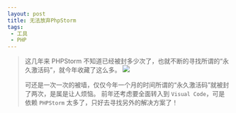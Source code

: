 ```yaml
---
layout: post
title: 无法放弃PhpStorm
tags: 
 - 工具
 - PHP
---
```


> 这几年来 PHPStorm 不知道已经被封多少次了，也就不断的寻找所谓的“永久激活码”，就今年收藏了这么多。
> ![](https://gitee.com/brymg/images/raw/master/blog/20210311-132539-0269.png)
>
> 可还是一次一次的被墙，仅仅今年一个月的时间所谓的“永久激活码”就被封了两次，是属是让人烦恼。
> 前年还考虑要全面转入到 `Visual Code`，可是依赖 `PHPStorm` 太多了，只好去寻找另外的解决方案了！




